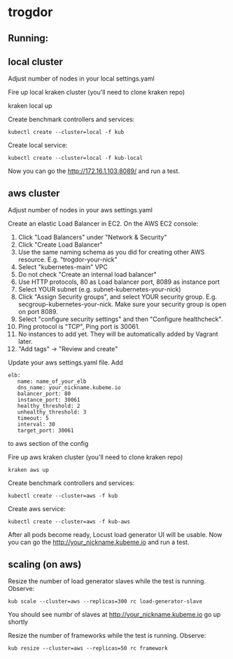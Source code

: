 # trogdor

## Running:

## local cluster
Adjust number of nodes in your local settings.yaml

Fire up local kraken cluster (you'll need to clone kraken repo)

   kraken local up

Create benchmark controllers and services:

    kubectl create --cluster=local -f kub

Create local service:
 
    kubectl create --cluster=local -f kub-local

Now you can go the http://172.16.1.103:8089/ and run a test.

## aws cluster

Adjust number of nodes in your aws settings.yaml

Create an elastic Load Balancer in EC2. On the AWS EC2 console:

1. Click "Load Balancers" under "Network & Security"
2. Click "Create Load Balancer"
3. Use the same naming schema as you did for creating other AWS resource. E.g. "trogdor-your-nick"
4. Select "kubernetes-main" VPC
5. Do not check "Create an internal load balancer"
6. Use HTTP protocols, 80 as Load balancer port, 8089 as instance port
7. Select YOUR subnet (e.g. subnet-kubernetes-your-nick)
8. Click "Assign Security groups", and select YOUR security group. E.g. secgroup-kubernetes-your-nick. Make sure your security group is open on port 8089.
9. Select "configure security settings" and then "Configure healthcheck". 
10. Ping protocol is "TCP", Ping port is 30061. 
11. No instances to add yet. They will be automatically added by Vagrant later.
12. "Add tags" -> "Review and create"

Update your aws settings.yaml file. Add

    elb:                                                       
       name: name_of_your_elb
       dns_name: your_nickname.kubeme.io                                                   
       balancer_port: 80                                       
       instance_port: 30061                                      
       healthy_threshold: 2                                     
       unhealthy_threshold: 3                                   
       timeout: 5                                               
       interval: 30                                             
       target_port: 30061    

to aws section of the config

Fire up aws kraken cluster (you'll need to clone kraken repo)

    kraken aws up

Create benchmark controllers and services:

    kubectl create --cluster=aws -f kub

Create aws service:
 
    kubectl create --cluster=aws -f kub-aws
    
After all pods become ready, Locust load generator UI will be usable. Now you can go the http://your_nickname.kubeme.io and run a test.

## scaling (on aws)
Resize the number of load generator slaves while the test is running. Observe:

    kub scale --cluster=aws --replicas=300 rc load-generator-slave

You should see numbr of slaves at http://your_nickname.kubeme.io go up shortly

Resize the number of frameworks while the test is running. Observe:

    kub resize --cluster=aws --replicas=50 rc framework
